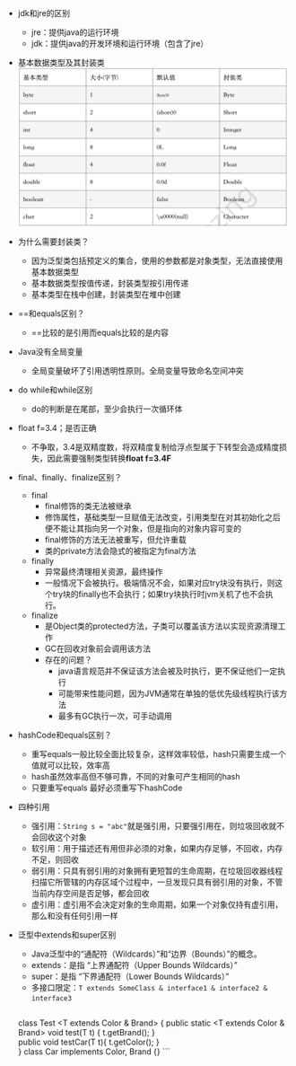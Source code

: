 
- jdk和jre的区别
    - jre：提供java的运行环境
    - jdk：提供java的开发环境和运行环境（包含了jre）
- 基本数据类型及其封装类
    ![](/assets/iShot2020-10-12下午06.30.51.png)
- 为什么需要封装类？
    - 因为泛型类包括预定义的集合，使用的参数都是对象类型，无法直接使用基本数据类型
    - 基本数据类型按值传递，封装类型按引用传递
    - 基本类型在栈中创建，封装类型在堆中创建
- ==和equals区别？
    - ==比较的是引用而equals比较的是内容
- Java没有全局变量
    - 全局变量破坏了引用透明性原则。全局变量导致命名空间冲突
- do while和while区别
    - do的判断是在尾部，至少会执行一次循环体
- float f=3.4；是否正确
    - 不争取，3.4是双精度数，将双精度复制给浮点型属于下转型会造成精度损失，因此需要强制类型转换**float f=3.4F** 
- final、finally、finalize区别？
    - final
        - final修饰的类无法被继承
        - 修饰属性，基础类型一旦赋值无法改变，引用类型在对其初始化之后便不能让其指向另一个对象，但是指向的对象内容可变的
        - final修饰的方法无法被重写，但允许重载
        - 类的private方法会隐式的被指定为final方法
    - finally
        - 异常最终清理相关资源，最终操作
        - 一般情况下会被执行。极端情况不会，如果对应try块没有执行，则这个try块的finally也不会执行；如果try块执行时jvm关机了也不会执行。
    - finalize
        - 是Object类的protected方法，子类可以覆盖该方法以实现资源清理工作
        - GC在回收对象前会调用该方法
        - 存在的问题？
            - java语言规范并不保证该方法会被及时执行，更不保证他们一定执行
            - 可能带来性能问题，因为JVM通常在单独的低优先级线程执行该方法
            - 最多有GC执行一次，可手动调用
- hashCode和equals区别？
    - 重写equals一般比较全面比较复杂，这样效率较低，hash只需要生成一个值就可以比较，效率高
    - hash虽然效率高但不够可靠，不同的对象可产生相同的hash
    - 只要重写equals 最好必须重写下hashCode
    
- 四种引用
    - 强引用：`String s = "abc"`就是强引用，只要强引用在，则垃圾回收就不会回收这个对象
    - 软引用：用于描述还有用但非必须的对象，如果内存足够，不回收，内存不足，则回收
    - 弱引用：只具有弱引用的对象拥有更短暂的生命周期，在垃圾回收器线程扫描它所管辖的内存区域个过程中，一旦发现只具有弱引用的对象，不管当前内存空间是否足够，都会回收
    - 虚引用：虚引用不会决定对象的生命周期，如果一个对象仅持有虚引用，那么和没有任何引用一样
    
- 泛型中extends和super区别
    - Java泛型中的“通配符（Wildcards）”和“边界（Bounds）”的概念。
    - extends：是指 “上界通配符（Upper Bounds Wildcards）”
    - super：是指 “下界通配符（Lower Bounds Wildcards）”
    - 多接口限定：`T extends SomeClass & interface1 & interface2 & interface3`
        ```java
    class Test <T extends Color & Brand> {
            public static <T extends Color & Brand> void test(T t) {
            t.getBrand();
    }    
            public void testCar(T t){
            t.getColor();
    }    
        }
        class Car implements Color, Brand {}
        ```

    
    
    
    
    